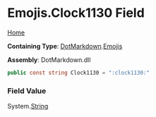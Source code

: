# Emojis\.Clock1130 Field

[Home](../../../README.md)

**Containing Type**: [DotMarkdown](../../README.md)\.[Emojis](../README.md)

**Assembly**: DotMarkdown\.dll

```csharp
public const string Clock1130 = ":clock1130:"
```

### Field Value

System\.[String](https://docs.microsoft.com/en-us/dotnet/api/system.string)